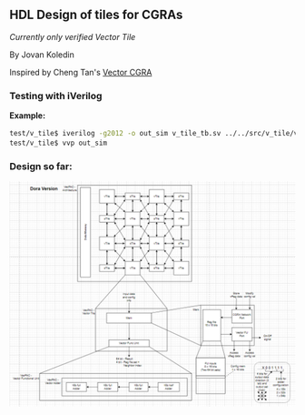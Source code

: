 ## HDL Design of tiles for CGRAs

_Currently only verified Vector Tile_

By Jovan Koledin  

Inspired by Cheng Tan's [Vector CGRA](https://github.com/tancheng/VectorCGRA/tree/352cb9be75ee4fd7294d110ba4d0bf6f855198e6)  

### Testing with iVerilog

**Example:**
```bash
test/v_tile$ iverilog -g2012 -o out_sim v_tile_tb.sv ../../src/v_tile/v_tile.sv
test/v_tile$ vvp out_sim
```

### Design so far:  
![alt text](/draw/arch_20250406.png)
